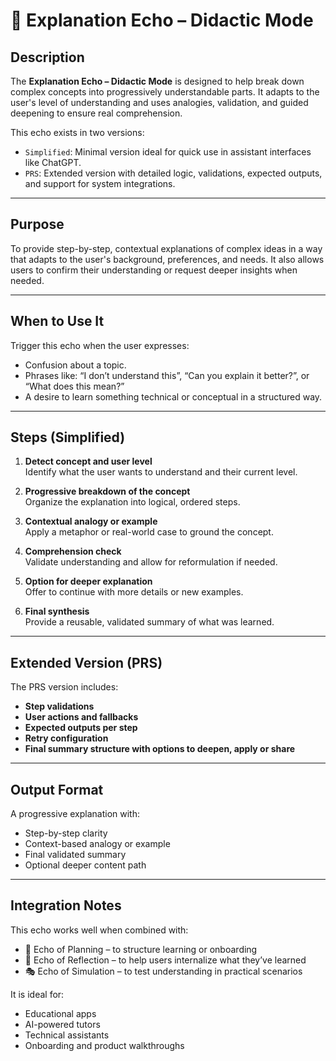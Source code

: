# 📘 Explanation Echo – Didactic Mode

## Description

The **Explanation Echo – Didactic Mode** is designed to help break down complex concepts into progressively understandable parts. It adapts to the user's level of understanding and uses analogies, validation, and guided deepening to ensure real comprehension.

This echo exists in two versions:

- `Simplified`: Minimal version ideal for quick use in assistant interfaces like ChatGPT.
- `PRS`: Extended version with detailed logic, validations, expected outputs, and support for system integrations.

---

## Purpose

To provide step-by-step, contextual explanations of complex ideas in a way that adapts to the user's background, preferences, and needs. It also allows users to confirm their understanding or request deeper insights when needed.

---

## When to Use It

Trigger this echo when the user expresses:

- Confusion about a topic.
- Phrases like: “I don’t understand this”, “Can you explain it better?”, or “What does this mean?”
- A desire to learn something technical or conceptual in a structured way.

---

## Steps (Simplified)

1. **Detect concept and user level**  
   Identify what the user wants to understand and their current level.

2. **Progressive breakdown of the concept**  
   Organize the explanation into logical, ordered steps.

3. **Contextual analogy or example**  
   Apply a metaphor or real-world case to ground the concept.

4. **Comprehension check**  
   Validate understanding and allow for reformulation if needed.

5. **Option for deeper explanation**  
   Offer to continue with more details or new examples.

6. **Final synthesis**  
   Provide a reusable, validated summary of what was learned.

---

## Extended Version (PRS)

The PRS version includes:

- **Step validations**
- **User actions and fallbacks**
- **Expected outputs per step**
- **Retry configuration**
- **Final summary structure with options to deepen, apply or share**

---

## Output Format

A progressive explanation with:

- Step-by-step clarity
- Context-based analogy or example
- Final validated summary
- Optional deeper content path

---

## Integration Notes

This echo works well when combined with:

- 🧭 Echo of Planning – to structure learning or onboarding
- 🧘 Echo of Reflection – to help users internalize what they’ve learned
- 🎭 Echo of Simulation – to test understanding in practical scenarios

It is ideal for:

- Educational apps
- AI-powered tutors
- Technical assistants
- Onboarding and product walkthroughs

